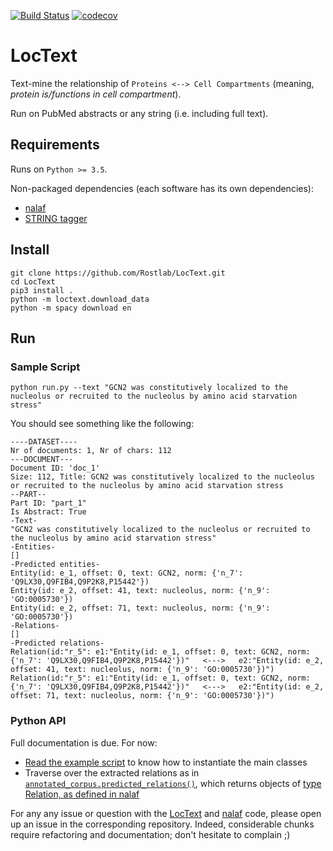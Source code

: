 [![Build Status](https://travis-ci.org/Rostlab/LocText.svg?branch=develop)](https://travis-ci.org/Rostlab/LocText)
[![codecov](https://codecov.io/gh/Rostlab/LocText/branch/develop/graph/badge.svg)](https://codecov.io/gh/Rostlab/LocText)

# LocText

Text-mine the relationship of `Proteins <--> Cell Compartments` (meaning, _protein is/functions in cell compartment_).

Run on PubMed abstracts or any string (i.e. including full text).

## Requirements

Runs on `Python >= 3.5`.

Non-packaged dependencies (each software has its own dependencies):

* [nalaf](https://github.com/Rostlab/nalaf)
* [STRING tagger](https://github.com/juanmirocks/STRING-tagger-server)


## Install

```shell
git clone https://github.com/Rostlab/LocText.git
cd LocText
pip3 install .
python -m loctext.download_data
python -m spacy download en
```


## Run


### Sample Script


```shell
python run.py --text "GCN2 was constitutively localized to the nucleolus or recruited to the nucleolus by amino acid starvation stress"
```

You should see something like the following:

```shell
----DATASET----
Nr of documents: 1, Nr of chars: 112
---DOCUMENT---
Document ID: 'doc_1'
Size: 112, Title: GCN2 was constitutively localized to the nucleolus or recruited to the nucleolus by amino acid starvation stress
--PART--
Part ID: "part_1"
Is Abstract: True
-Text-
"GCN2 was constitutively localized to the nucleolus or recruited to the nucleolus by amino acid starvation stress"
-Entities-
[]
-Predicted entities-
Entity(id: e_1, offset: 0, text: GCN2, norm: {'n_7': 'Q9LX30,Q9FIB4,Q9P2K8,P15442'})
Entity(id: e_2, offset: 41, text: nucleolus, norm: {'n_9': 'GO:0005730'})
Entity(id: e_2, offset: 71, text: nucleolus, norm: {'n_9': 'GO:0005730'})
-Relations-
[]
-Predicted relations-
Relation(id:"r_5": e1:"Entity(id: e_1, offset: 0, text: GCN2, norm: {'n_7': 'Q9LX30,Q9FIB4,Q9P2K8,P15442'})"   <--->   e2:"Entity(id: e_2, offset: 41, text: nucleolus, norm: {'n_9': 'GO:0005730'})")
Relation(id:"r_5": e1:"Entity(id: e_1, offset: 0, text: GCN2, norm: {'n_7': 'Q9LX30,Q9FIB4,Q9P2K8,P15442'})"   <--->   e2:"Entity(id: e_2, offset: 71, text: nucleolus, norm: {'n_9': 'GO:0005730'})")
```

### Python API

Full documentation is due. For now:

* [Read the example script](run.py) to know how to instantiate the main classes
* Traverse over the extracted relations as in [`annotated_corpus.predicted_relations()`](https://github.com/Rostlab/nalaf/blob/develop/nalaf/structures/data.py#L104), which returns objects of [type Relation, as defined in nalaf](https://github.com/Rostlab/nalaf/blob/develop/nalaf/structures/data.py#L1963)


For any any issue or question with the [LocText](https://github.com/Rostlab/LocText) and [nalaf](https://github.com/Rostlab/nalaf) code, please open up an issue in the corresponding repository. Indeed, considerable chunks require refactoring and documentation; don't hesitate to complain ;)
